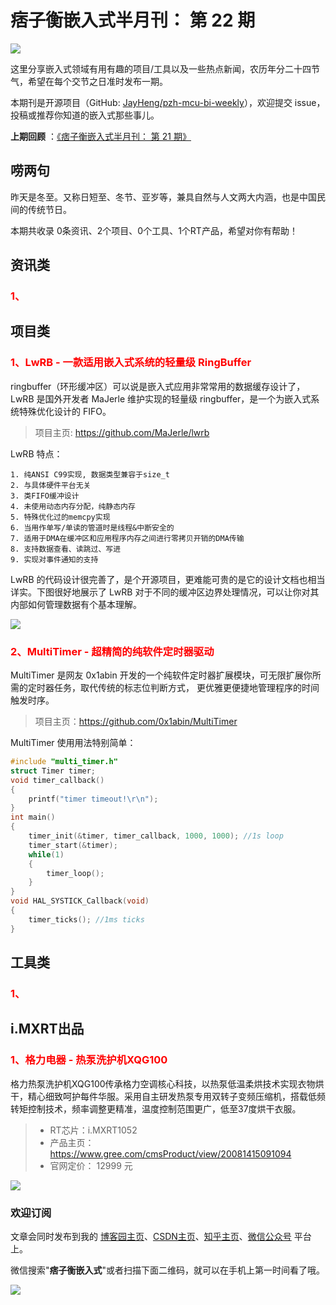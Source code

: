# 痞子衡嵌入式半月刊： 第 22 期

![](http://henjay724.com/image/cnblogs/pzh_mcu_bi_weekly.PNG)

这里分享嵌入式领域有用有趣的项目/工具以及一些热点新闻，农历年分二十四节气，希望在每个交节之日准时发布一期。

本期刊是开源项目（GitHub: [JayHeng/pzh-mcu-bi-weekly](https://github.com/JayHeng/pzh-mcu-bi-weekly)），欢迎提交 issue，投稿或推荐你知道的嵌入式那些事儿。

**上期回顾** ：[《痞子衡嵌入式半月刊： 第 21 期》](https://www.cnblogs.com/henjay724/p/14105847.html)

## 唠两句

昨天是冬至。又称日短至、冬节、亚岁等，兼具自然与人文两大内涵，也是中国民间的传统节日。

本期共收录 0条资讯、2个项目、0个工具、1个RT产品，希望对你有帮助！

## 资讯类

### <font color="red">1、</font>


## 项目类

### <font color="red">1、LwRB - 一款适用嵌入式系统的轻量级 RingBuffer</font>

ringbuffer（环形缓冲区）可以说是嵌入式应用非常常用的数据缓存设计了，LwRB 是国外开发者 MaJerle 维护实现的轻量级 ringbuffer，是一个为嵌入式系统特殊优化设计的 FIFO。

> 项目主页: https://github.com/MaJerle/lwrb

LwRB 特点：

```text
1. 纯ANSI C99实现, 数据类型兼容于size_t
2. 与具体硬件平台无关
3. 类FIFO缓冲设计
4. 未使用动态内存分配，纯静态内存
5. 特殊优化过的memcpy实现
6. 当用作单写/单读的管道时是线程&中断安全的
7. 适用于DMA在缓冲区和应用程序内存之间进行零拷贝开销的DMA传输
8. 支持数据查看、读跳过、写进
9. 实现对事件通知的支持
```

LwRB 的代码设计很完善了，是个开源项目，更难能可贵的是它的设计文档也相当详实。下图很好地展示了 LwRB 对于不同的缓冲区边界处理情况，可以让你对其内部如何管理数据有个基本理解。

![](http://henjay724.com/image/biweekly/LwRB.PNG)

### <font color="red">2、MultiTimer - 超精简的纯软件定时器驱动</font>

MultiTimer 是网友  0x1abin  开发的一个纯软件定时器扩展模块，可无限扩展你所需的定时器任务，取代传统的标志位判断方式， 更优雅更便捷地管理程序的时间触发时序。

> 项目主页：https://github.com/0x1abin/MultiTimer

MultiTimer 使用用法特别简单：

```C
#include "multi_timer.h"
struct Timer timer;
void timer_callback()
{
    printf("timer timeout!\r\n");
}
int main()
{
    timer_init(&timer, timer_callback, 1000, 1000); //1s loop
    timer_start(&timer);
    while(1)
    {
        timer_loop();
    }
}
void HAL_SYSTICK_Callback(void)
{
    timer_ticks(); //1ms ticks
}
```

## 工具类

### <font color="red">1、</font>


## i.MXRT出品

### <font color="red">1、格力电器 - 热泵洗护机XQG100</font>

格力热泵洗护机XQG100传承格力空调核心科技，以热泵低温柔烘技术实现衣物烘干，精心细致呵护每件华服。采用自主研发热泵专用双转子变频压缩机，搭载低频转矩控制技术，频率调整更精准，温度控制范围更广，低至37度烘干衣服。

> * RT芯片：i.MXRT1052   
> * 产品主页： https://www.gree.com/cmsProduct/view/20081415091094  
> * 官网定价： 12999 元  

![](http://henjay724.com/image/biweekly/gree_XQG100.PNG)

### 欢迎订阅

文章会同时发布到我的 [博客园主页](https://www.cnblogs.com/henjay724/)、[CSDN主页](https://blog.csdn.net/henjay724)、[知乎主页](https://www.zhihu.com/people/henjay724)、[微信公众号](http://weixin.sogou.com/weixin?type=1&query=痞子衡嵌入式) 平台上。

微信搜索"__痞子衡嵌入式__"或者扫描下面二维码，就可以在手机上第一时间看了哦。

![](http://henjay724.com/image/github/pzhMcu_qrcode_258x258.jpg)

